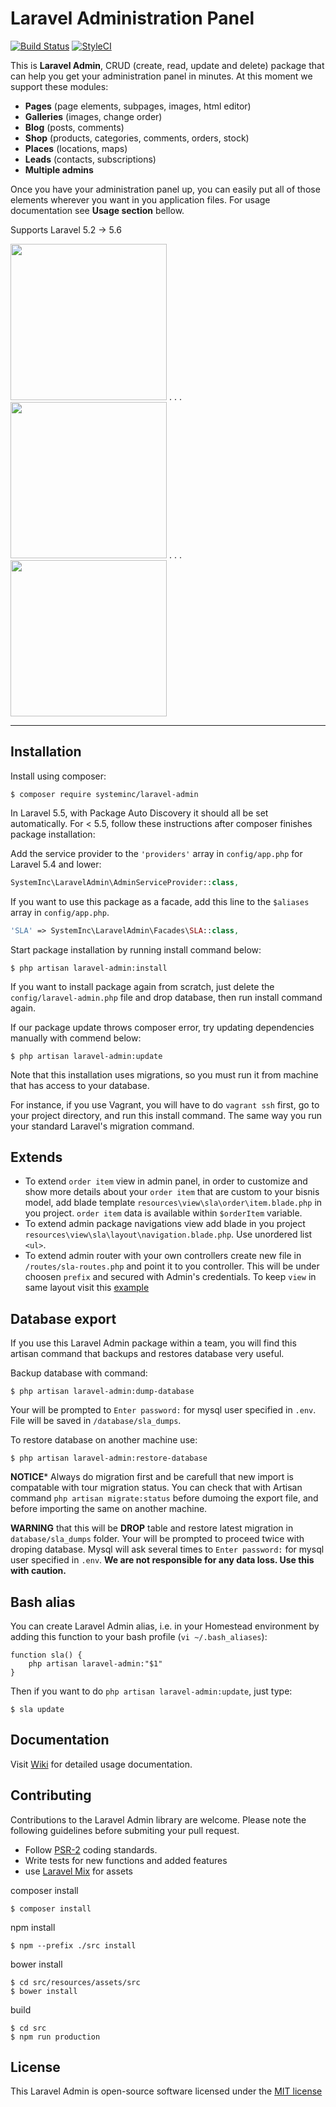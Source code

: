  # Laravel Administration Panel

[![Build Status](https://travis-ci.org/systeminc/laravel-admin.svg?branch=master)](https://travis-ci.org/systeminc/laravel-admin) [![StyleCI](https://styleci.io/repos/65193755/shield)](https://styleci.io/repos/65193755)

This is **Laravel Admin**, CRUD (create, read, update and delete) package that can help you get your administration panel in minutes. At this moment we support these modules:

- **Pages** (page elements, subpages, images, html editor)
- **Galleries** (images, change order)
- **Blog** (posts, comments)
- **Shop** (products, categories, comments, orders, stock)
- **Places** (locations, maps)
- **Leads** (contacts, subscriptions)
- **Multiple admins**

Once you have your administration panel up, you can easily put all of those elements wherever you want in you application files. For usage documentation see **Usage section** bellow.

Supports Laravel 5.2 -> 5.6

<img src="/screens/1.png?raw=true" width="250"> . . . <img src="/screens/2.png?raw=true" width="250"> . . . <img src="/screens/3.png?raw=true" width="250"> 

---

## Installation

Install using composer:

```
$ composer require systeminc/laravel-admin
```

In Laravel 5.5, with Package Auto Discovery it should all be set automatically.
For < 5.5, follow these instructions after composer finishes package installation:

Add the service provider to the `'providers'` array in `config/app.php` for Laravel 5.4 and lower:

```php
SystemInc\LaravelAdmin\AdminServiceProvider::class,
```

If you want to use this package as a facade, add this line to the `$aliases` array in `config/app.php`.

```php
'SLA' => SystemInc\LaravelAdmin\Facades\SLA::class,
```

Start package installation by running install command below:

```
$ php artisan laravel-admin:install
```
If you want to install package again from scratch, just delete the `config/laravel-admin.php` file and drop database, then run install command again.

If our package update throws composer error, try updating dependencies manually with commend below:

```
$ php artisan laravel-admin:update
```

Note that this installation uses migrations, so you must run it from machine that has access to your database. 

For instance, if you use Vagrant, you will have to do `vagrant ssh` first, go to your project directory, and run this install command. The same way you run your standard Laravel's migration command. 


## Extends

- To extend `order item` view in admin panel, in order to customize and show more details about your `order item` that are custom to your bisnis model, add blade template `resources\view\sla\order\item.blade.php` in you project. `order item` data is available within `$orderItem` variable.
- To extend admin package navigations view add blade in you project `resources\view\sla\layout\navigation.blade.php`. Use unordered list `<ul>`.
- To extend admin router with your own controllers create new file in `/routes/sla-routes.php` and point it to you controller. This will be under choosen `prefix` and secured with Admin's credentials. To keep `view` in same layout visit this [example](https://github.com/systeminc/laravel-admin/wiki/Extended-view) 



## Database export

If you use this Laravel Admin package within a team, you will find this artisan command that backups and restores database very useful.

Backup database with command:

```
$ php artisan laravel-admin:dump-database
```

Your will be prompted to `Enter password:` for mysql user specified in `.env`. File will be saved in `/database/sla_dumps`.

To restore database on another machine use:

```
$ php artisan laravel-admin:restore-database
```

**NOTICE*** Always do migration first and be carefull that new import is compatable with tour migration status. You can check that with Artisan command `php artisan migrate:status` before dumoing the export file, and before importing the same on another machine.

**WARNING** that this will be **DROP** table and restore latest migration in `database/sla_dumps` folder.
Your will be prompted to proceed twice with droping database. Mysql will ask several times to `Enter password:` for mysql user specified in `.env`. 
**We are not responsible for any data loss. Use this with caution.**

## Bash alias
You can create Laravel Admin alias, i.e. in your Homestead environment by adding this function to your bash profile (` vi ~/.bash_aliases `):

```
function sla() {
    php artisan laravel-admin:"$1"
}
```

Then if you want to do `php artisan laravel-admin:update`, just type:
```
$ sla update
```

## Documentation

Visit [Wiki](https://github.com/systeminc/laravel-admin/wiki/) for detailed usage documentation.

## Contributing

Contributions to the Laravel Admin library are welcome. Please note the following guidelines before submiting your pull request.

- Follow [PSR-2](http://www.php-fig.org/psr/psr-2/) coding standards.
- Write tests for new functions and added features
- use [Laravel Mix](https://laravel.com/docs/master/mix) for assets


composer install
```
$ composer install
```

npm install
```
$ npm --prefix ./src install
```

bower install
```
$ cd src/resources/assets/src
$ bower install
```

build
```
$ cd src
$ npm run production
```

## License

This Laravel Admin is open-source software licensed under the [MIT license](http://opensource.org/licenses/MIT)
